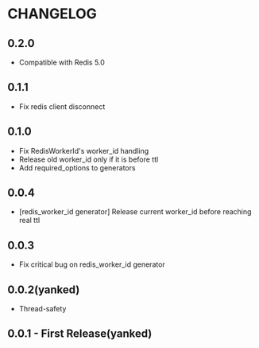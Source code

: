 # CHANGELOG

## 0.2.0

  * Compatible with Redis 5.0

## 0.1.1

  * Fix redis client disconnect

## 0.1.0

  * Fix RedisWorkerId's worker_id handling
  * Release old worker_id only if it is before ttl
  * Add required_options to generators

## 0.0.4

  * [redis_worker_id generator] Release current worker_id before reaching real ttl

## 0.0.3

  * Fix critical bug on redis_worker_id generator

## 0.0.2(yanked)

  * Thread-safety

## 0.0.1 - First Release(yanked)
